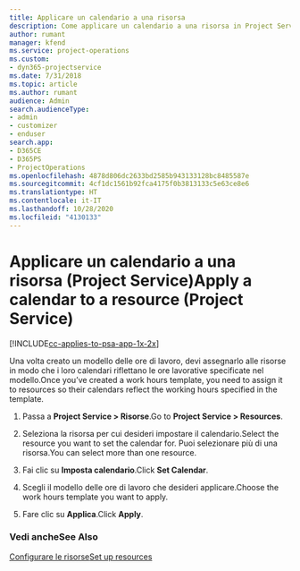 ```yaml
---
title: Applicare un calendario a una risorsa
description: Come applicare un calendario a una risorsa in Project Service
author: rumant
manager: kfend
ms.service: project-operations
ms.custom:
- dyn365-projectservice
ms.date: 7/31/2018
ms.topic: article
ms.author: rumant
audience: Admin
search.audienceType:
- admin
- customizer
- enduser
search.app:
- D365CE
- D365PS
- ProjectOperations
ms.openlocfilehash: 4878d806dc2633bd2585b943133128bc8485587e
ms.sourcegitcommit: 4cf1dc1561b92fca4175f0b3813133c5e63ce8e6
ms.translationtype: HT
ms.contentlocale: it-IT
ms.lasthandoff: 10/28/2020
ms.locfileid: "4130133"
---
```

# <a name="apply-a-calendar-to-a-resource-project-service"></a><span data-ttu-id="01eb8-103">Applicare un calendario a una risorsa (Project Service)</span><span class="sxs-lookup"><span data-stu-id="01eb8-103">Apply a calendar to a resource (Project Service)</span></span>

[!INCLUDE[cc-applies-to-psa-app-1x-2x](../includes/cc-applies-to-psa-app-1x-2x.md)]

<span data-ttu-id="01eb8-104">Una volta creato un modello delle ore di lavoro, devi assegnarlo alle risorse in modo che i loro calendari riflettano le ore lavorative specificate nel modello.</span><span class="sxs-lookup"><span data-stu-id="01eb8-104">Once you’ve created a work hours template, you need to assign it to resources so their calendars reflect the working hours specified in the template.</span></span>  
  
1.  <span data-ttu-id="01eb8-105">Passa a **Project Service > Risorse**.</span><span class="sxs-lookup"><span data-stu-id="01eb8-105">Go to **Project Service > Resources**.</span></span>  
  
2.  <span data-ttu-id="01eb8-106">Seleziona la risorsa per cui desideri impostare il calendario.</span><span class="sxs-lookup"><span data-stu-id="01eb8-106">Select the resource you want to set the calendar for.</span></span> <span data-ttu-id="01eb8-107">Puoi selezionare più di una risorsa.</span><span class="sxs-lookup"><span data-stu-id="01eb8-107">You can select more than one resource.</span></span>  
  
3.  <span data-ttu-id="01eb8-108">Fai clic su **Imposta calendario**.</span><span class="sxs-lookup"><span data-stu-id="01eb8-108">Click **Set Calendar**.</span></span>  
  
4.  <span data-ttu-id="01eb8-109">Scegli il modello delle ore di lavoro che desideri applicare.</span><span class="sxs-lookup"><span data-stu-id="01eb8-109">Choose the work hours template you want to apply.</span></span>  
  
5.  <span data-ttu-id="01eb8-110">Fare clic su **Applica**.</span><span class="sxs-lookup"><span data-stu-id="01eb8-110">Click **Apply**.</span></span>  
  
### <a name="see-also"></a><span data-ttu-id="01eb8-111">Vedi anche</span><span class="sxs-lookup"><span data-stu-id="01eb8-111">See Also</span></span>  
 [<span data-ttu-id="01eb8-112">Configurare le risorse</span><span class="sxs-lookup"><span data-stu-id="01eb8-112">Set up resources</span></span>](../psa/set-up-resources.md)
